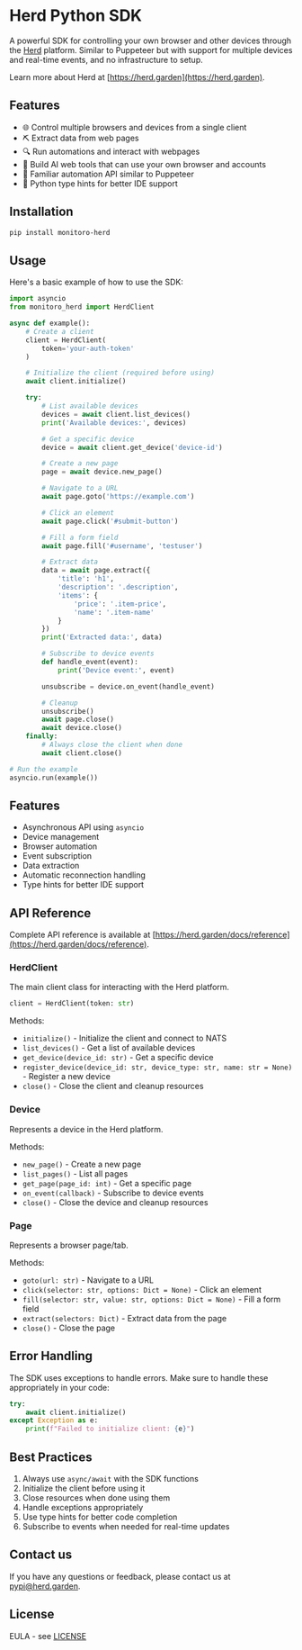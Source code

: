 # Herd Python SDK

A powerful SDK for controlling your own browser and other devices through the [Herd](https://herd.garden) platform. Similar to Puppeteer but with support for multiple devices and real-time events, and no infrastructure to setup.

Learn more about Herd at [https://herd.garden](https://herd.garden).

## Features

- 🌐 Control multiple browsers and devices from a single client
- ⛏️ Extract data from web pages
- 🔍 Run automations and interact with webpages
- 🤖 Build AI web tools that can use your own browser and accounts
- 🚀 Familiar automation API similar to Puppeteer
- 🧩 Python type hints for better IDE support

## Installation

```bash
pip install monitoro-herd
```

## Usage

Here's a basic example of how to use the SDK:

```python
import asyncio
from monitoro_herd import HerdClient

async def example():
    # Create a client
    client = HerdClient(
        token='your-auth-token'
    )

    # Initialize the client (required before using)
    await client.initialize()

    try:
        # List available devices
        devices = await client.list_devices()
        print('Available devices:', devices)

        # Get a specific device
        device = await client.get_device('device-id')

        # Create a new page
        page = await device.new_page()

        # Navigate to a URL
        await page.goto('https://example.com')

        # Click an element
        await page.click('#submit-button')

        # Fill a form field
        await page.fill('#username', 'testuser')

        # Extract data
        data = await page.extract({
            'title': 'h1',
            'description': '.description',
            'items': {
                'price': '.item-price',
                'name': '.item-name'
            }
        })
        print('Extracted data:', data)

        # Subscribe to device events
        def handle_event(event):
            print('Device event:', event)

        unsubscribe = device.on_event(handle_event)

        # Cleanup
        unsubscribe()
        await page.close()
        await device.close()
    finally:
        # Always close the client when done
        await client.close()

# Run the example
asyncio.run(example())
```

## Features

- Asynchronous API using `asyncio`
- Device management
- Browser automation
- Event subscription
- Data extraction
- Automatic reconnection handling
- Type hints for better IDE support

## API Reference

Complete API reference is available at [https://herd.garden/docs/reference](https://herd.garden/docs/reference).

### HerdClient

The main client class for interacting with the Herd platform.

```python
client = HerdClient(token: str)
```

Methods:
- `initialize()` - Initialize the client and connect to NATS
- `list_devices()` - Get a list of available devices
- `get_device(device_id: str)` - Get a specific device
- `register_device(device_id: str, device_type: str, name: str = None)` - Register a new device
- `close()` - Close the client and cleanup resources

### Device

Represents a device in the Herd platform.

Methods:
- `new_page()` - Create a new page
- `list_pages()` - List all pages
- `get_page(page_id: int)` - Get a specific page
- `on_event(callback)` - Subscribe to device events
- `close()` - Close the device and cleanup resources

### Page

Represents a browser page/tab.

Methods:
- `goto(url: str)` - Navigate to a URL
- `click(selector: str, options: Dict = None)` - Click an element
- `fill(selector: str, value: str, options: Dict = None)` - Fill a form field
- `extract(selectors: Dict)` - Extract data from the page
- `close()` - Close the page

## Error Handling

The SDK uses exceptions to handle errors. Make sure to handle these appropriately in your code:

```python
try:
    await client.initialize()
except Exception as e:
    print(f"Failed to initialize client: {e}")
```

## Best Practices

1. Always use `async/await` with the SDK functions
2. Initialize the client before using it
3. Close resources when done using them
4. Handle exceptions appropriately
5. Use type hints for better code completion
6. Subscribe to events when needed for real-time updates

## Contact us

If you have any questions or feedback, please contact us at [pypi@herd.garden](mailto:pypi@herd.garden).

## License

EULA - see [LICENSE](LICENSE)